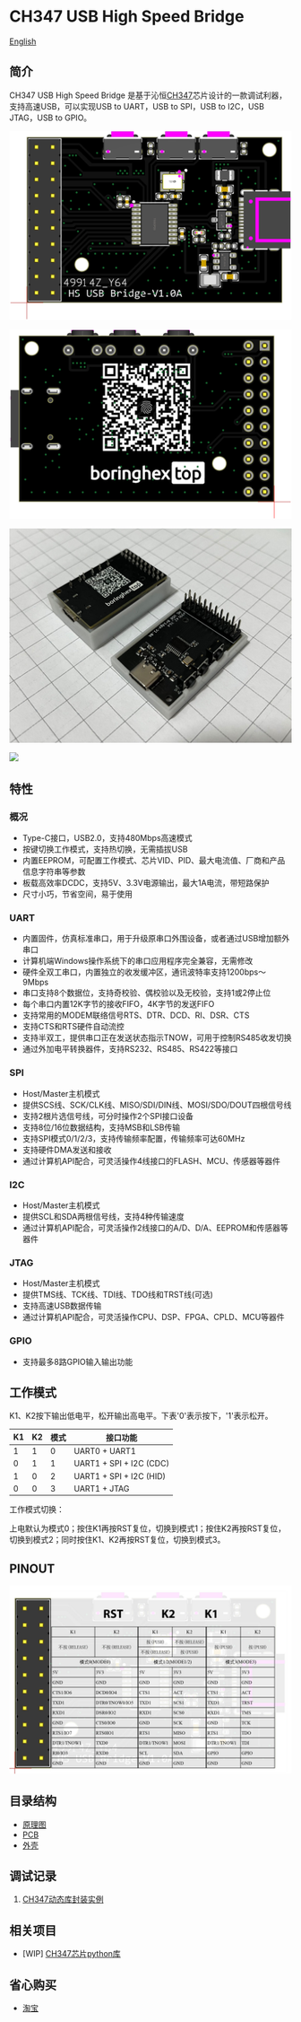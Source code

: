# CH347 USB High Speed Bridge

[English](README_en.md)

## 简介

CH347 USB High Speed Bridge 是基于沁恒[CH347](https://www.wch.cn/products/CH347.html)芯片设计的一款调试利器，支持高速USB，可以实现USB to UART，USB to SPI，USB to I2C，USB JTAG，USB to GPIO。

![TOP](img/SMT2306162343_T.png)

![BOTTOM](img/SMT2306162343_B.png)

![实物图](img/实物图.jpg)

[![](https://mermaid.ink/img/pako:eNqdVMFu2zAM_RVCpwxw4CQNsM63NEELdzVSRA4wDLkwEe1oiCVPogcURfftk521dQZfugthk0_m4-OznsXBKhKJqLRRFdY7A-Cs5dHheDX_DFt5A2zhnrGM09kylo9pvEXH8d1juv4E0MIBRreE3DjybxmAJNEHa0YFQoHjk_bcq43m15NsX3s46vI49jWR6jppw-QKPFAfe58v7oYrgcxwITAdLmwXm3y40s4zUDl3TwdOXMxXn5qy_7U8kxHky68hrNI2rAGNgnwjc_C6NHjqSzW6Rc9QhT10qL3m8R5N2WX6sKsgmuZYAjs0viAHDrnHtdXjw1TlUk4iCHHaxsA4S-WZbbaW6RDbVbYA39S1dZc77fj681F5Ez-01nklGniDp58Nmb647Z7-g_BD10OuFkPs5u9NO2P5f43BOli9hBodVhR6A6ofjeeKzPs4Z6N8fO3fVhFs2pAFKaohetPZZBKc__tL5_89NupyiQFyDQoZW8l8BNN4Bp5t_ffVKhXTLzKxsYbaGTQ_vZ0VkajIVahV-J-f29xO8JEq2okkPCoqsDnxTuzMS4Biw1Y-mYNI2DUUiaYObWmlsQzCiKQIxEOWlGbrsvMd0V0VkajRfLf2FfPyB78dPT8?type=png)](https://mermaid.live/edit#pako:eNqdVMFu2zAM_RVCpwxw4CQNsM63NEELdzVSRA4wDLkwEe1oiCVPogcURfftk521dQZfugthk0_m4-OznsXBKhKJqLRRFdY7A-Cs5dHheDX_DFt5A2zhnrGM09kylo9pvEXH8d1juv4E0MIBRreE3DjybxmAJNEHa0YFQoHjk_bcq43m15NsX3s46vI49jWR6jppw-QKPFAfe58v7oYrgcxwITAdLmwXm3y40s4zUDl3TwdOXMxXn5qy_7U8kxHky68hrNI2rAGNgnwjc_C6NHjqSzW6Rc9QhT10qL3m8R5N2WX6sKsgmuZYAjs0viAHDrnHtdXjw1TlUk4iCHHaxsA4S-WZbbaW6RDbVbYA39S1dZc77fj681F5Ez-01nklGniDp58Nmb647Z7-g_BD10OuFkPs5u9NO2P5f43BOli9hBodVhR6A6ofjeeKzPs4Z6N8fO3fVhFs2pAFKaohetPZZBKc__tL5_89NupyiQFyDQoZW8l8BNN4Bp5t_ffVKhXTLzKxsYbaGTQ_vZ0VkajIVahV-J-f29xO8JEq2okkPCoqsDnxTuzMS4Biw1Y-mYNI2DUUiaYObWmlsQzCiKQIxEOWlGbrsvMd0V0VkajRfLf2FfPyB78dPT8)

## 特性

### 概况

- Type-C接口，USB2.0，支持480Mbps高速模式
- 按键切换工作模式，支持热切换，无需插拔USB
- 内置EEPROM，可配置工作模式、芯片VID、PID、最大电流值、厂商和产品信息字符串等参数
- 板载高效率DCDC，支持5V、3.3V电源输出，最大1A电流，带短路保护
- 尺寸小巧，节省空间，易于使用

### UART

- 内置固件，仿真标准串口，用于升级原串口外围设备，或者通过USB增加额外串口
- 计算机端Windows操作系统下的串口应用程序完全兼容，无需修改
- 硬件全双工串口，内置独立的收发缓冲区，通讯波特率支持1200bps～9Mbps
- 串口支持8个数据位，支持奇校验、偶校验以及无校验，支持1或2停止位
- 每个串口内置12K字节的接收FIFO，4K字节的发送FIFO
- 支持常用的MODEM联络信号RTS、DTR、DCD、RI、DSR、CTS
- 支持CTS和RTS硬件自动流控
- 支持半双工，提供串口正在发送状态指示TNOW，可用于控制RS485收发切换
- 通过外加电平转换器件，支持RS232、RS485、RS422等接口

### SPI

- Host/Master主机模式
- 提供SCS线、SCK/CLK线、MISO/SDI/DIN线、MOSI/SDO/DOUT四根信号线
- 支持2根片选信号线，可分时操作2个SPI接口设备
- 支持8位/16位数据结构，支持MSB和LSB传输
- 支持SPI模式0/1/2/3，支持传输频率配置，传输频率可达60MHz
- 支持硬件DMA发送和接收
- 通过计算机API配合，可灵活操作4线接口的FLASH、MCU、传感器等器件

### I2C

- Host/Master主机模式
- 提供SCL和SDA两根信号线，支持4种传输速度
- 通过计算机API配合，可灵活操作2线接口的A/D、D/A、EEPROM和传感器等器件

### JTAG

- Host/Master主机模式
- 提供TMS线、TCK线、TDI线、TDO线和TRST线(可选)
- 支持高速USB数据传输
- 通过计算机API配合，可灵活操作CPU、DSP、FPGA、CPLD、MCU等器件

### GPIO

- 支持最多8路GPIO输入输出功能

## 工作模式

K1、K2按下输出低电平，松开输出高电平。下表'0'表示按下，'1'表示松开。

| K1 | K2 | 模式 | 接口功能                     |
|----|----|----|--------------------------|
| 1  | 1  | 0  | UART0 + UART1            |
| 0  | 1  | 1  | UART1 + SPI + I2C (CDC)  |
| 1  | 0  | 2  | UART1 + SPI + I2C (HID)  |
| 0  | 0  | 3  | UART1 + JTAG             |

工作模式切换：

上电默认为模式0；按住K1再按RST复位，切换到模式1；按住K2再按RST复位，切换到模式2；同时按住K1、K2再按RST复位，切换到模式3。

## PINOUT

![PINOUT](img/PINOUT.jpg)

## 目录结构

- [原理图](./sch/)
- [PCB](./pcb/)
- [外壳](./3d/)

## 调试记录

1. [CH347动态库封装实例](https://mp.weixin.qq.com/s?__biz=MzA3NzMyNTIyOA==&mid=2651481701&idx=1&sn=2ddf1ce70703550bbcaeb7bed4aa0211&chksm=84ad70a6b3daf9b036b859b8b4c621c7a8db6a32ca1e04bd9369b7dc125e17ed16f3ebddc608#rd)

## 相关项目

- [WIP] [CH347芯片python库](https://github.com/pengwon/pych347)

## 省心购买

- [淘宝](https://item.taobao.com/item.htm?ft=t&id=728211233931)
